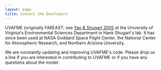 ```yaml
---
layout: page
title: Contact the Developers
---
```


UVAFME (originally FAREAST; see [Yan & Shugart 2005](https://www.jstor.org/stable/3566334?seq=1#page_scan_tab_contents) at the University of Virginia's Environmental Sciences Department in Hank Shugart's lab. It has since been used at NASA Goddard Space Flight Center, the National Center for Atmospheric Research, and Northern Arizona University.

We are constantly updating and improving UVAFME's code. Please drop us a line if you are interested in contributing to UVAFME or if you have any questions about the model.
